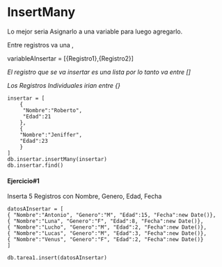 # InsertMany

Lo mejor seria Asignarlo a una variable para luego agregarlo.

Entre registros va una ,&#x20;

variableAInsertar = \[{Registro1},{Registro2}]

_El registro que se va insertar es una lista por lo tanto va entre \[]_

_Los Registros Individuales irian entre {}_

```
insertar = [
    {
     "Nombre":"Roberto",
     "Edad":21 
    },
    {
    "Nombre":"Jeniffer",
    "Edad":23
    }
]
db.insertar.insertMany(insertar)
db.insertar.find()
```

#### Ejercicio#1

Inserta 5 Registros con Nombre, Genero, Edad, Fecha

```
datosAInsertar = [
{ "Nombre":"Antonio", "Genero":"M", "Edad":15, "Fecha":new Date()},
{ "Nombre":"Luna", "Genero":"F", "Edad":8, "Fecha":new Date()},
{ "Nombre":"Lucho", "Genero":"M", "Edad":2, "Fecha":new Date()},
{ "Nombre":"Lucas", "Genero":"M", "Edad":3, "Fecha":new Date()},
{ "Nombre":"Venus", "Genero":"F", "Edad":2, "Fecha":new Date()}
]

db.tarea1.insert(datosAInsertar)
```
